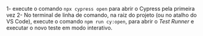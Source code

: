 1- execute o comando `npx cypress open` para abrir o Cypress pela primeira vez
2- No terminal de linha de comando, na raiz do projeto (ou no atalho do VS Code), execute o comando `npm run cy:open`, para abrir o _Test Runner_ e executar o novo teste em modo interativo.